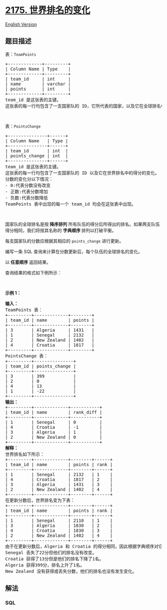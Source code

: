 # [2175. 世界排名的变化](https://leetcode.cn/problems/the-change-in-global-rankings)

[English Version](/solution/2100-2199/2175.The%20Change%20in%20Global%20Rankings/README_EN.md)

## 题目描述

<!-- 这里写题目描述 -->

<p>表：<code>TeamPoints</code></p>

<pre>
+-------------+---------+
| Column Name | Type    |
+-------------+---------+
| team_id     | int     |
| name        | varchar |
| points      | int     |
+-------------+---------+
team_id 是这张表的主键。
这张表的每一行均包含了一支国家队的 ID，它所代表的国家，以及它在全球排名中的得分。没有两支队伍代表同一个国家。
</pre>

<p>&nbsp;</p>

<p>表：<code>PointsChange</code></p>

<pre>
+---------------+------+
| Column Name   | Type |
+---------------+------+
| team_id       | int  |
| points_change | int  |
+---------------+------+
team_id 是这张表的主键。
这张表的每一行均包含了一支国家队的 ID 以及它在世界排名中的得分的变化。
分数的变化分以下情况：
- 0:代表分数没有改变
- 正数:代表分数增加
- 负数:代表分数降低
TeamPoints 表中出现的每一个 team_id 均会在这张表中出现。
</pre>

<p>&nbsp;</p>

<p>国家队的全球排名是按<strong> 降序排列</strong> 所有队伍的得分后所得出的排名。如果两支队伍得分相同，我们将按其名称的 <strong>字典顺序 </strong>排列以打破平衡。</p>

<p>每支国家队的分数应根据其相应的 <code>points_change</code> 进行更新。</p>

<p>编写一条 SQL 查询来计算在分数更新后，每个队伍的全球排名的变化。</p>

<p>以<strong> 任意顺序 </strong>返回结果。</p>

<p>查询结果的格式如下例所示：</p>

<p>&nbsp;</p>

<p><strong>示例 1：</strong></p>

<pre>
<strong>输入：</strong>
TeamPoints 表：
+---------+-------------+--------+
| team_id | name        | points |
+---------+-------------+--------+
| 3       | Algeria     | 1431   |
| 1       | Senegal     | 2132   |
| 2       | New Zealand | 1402   |
| 4       | Croatia     | 1817   |
+---------+-------------+--------+
PointsChange 表：
+---------+---------------+
| team_id | points_change |
+---------+---------------+
| 3       | 399           |
| 2       | 0             |
| 4       | 13            |
| 1       | -22           |
+---------+---------------+
<strong>输出：</strong>
+---------+-------------+-----------+
| team_id | name        | rank_diff |
+---------+-------------+-----------+
| 1       | Senegal     | 0         |
| 4       | Croatia     | -1        |
| 3       | Algeria     | 1         |
| 2       | New Zealand | 0         |
+---------+-------------+-----------+
<strong>解释：</strong>
世界排名如下所示：
+---------+-------------+--------+------+
| team_id | name        | points | rank |
+---------+-------------+--------+------+
| 1       | Senegal     | 2132   | 1    |
| 4       | Croatia     | 1817   | 2    |
| 3       | Algeria     | 1431   | 3    |
| 2       | New Zealand | 1402   | 4    |
+---------+-------------+--------+------+
在更新分数后，世界排名变为下表：
+---------+-------------+--------+------+
| team_id | name        | points | rank |
+---------+-------------+--------+------+
| 1       | Senegal     | 2110   | 1    |
| 3       | Algeria     | 1830   | 2    |
| 4       | Croatia     | 1830   | 3    |
| 2       | New Zealand | 1402   | 4    |
+---------+-------------+--------+------+
由于在更新分数后，Algeria 和 Croatia 的得分相同，因此根据字典顺序对它们进行排序。
Senegal 丢失了22分但他们的排名没有改变。
Croatia 获得了13分但是他们的排名下降了1名。
Algeria 获得399分，排名上升了1名。
New Zealand 没有获得或丢失分数，他们的排名也没有发生变化。
</pre>

## 解法

<!-- 这里可写通用的实现逻辑 -->

<!-- tabs:start -->

### **SQL**

<!-- 这里可写当前语言的特殊实现逻辑 -->

```sql

```


